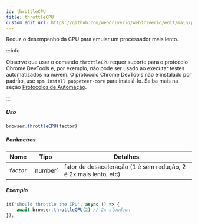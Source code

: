 ```yaml
---
id: throttleCPU
title: throttleCPU
custom_edit_url: https://github.com/webdriverio/webdriverio/edit/main/packages/webdriverio/src/commands/browser/throttleCPU.ts
---
```


Reduz o desempenho da CPU para emular um processador mais lento.

:::info

Observe que usar o comando `throttleCPU` requer suporte para o protocolo Chrome DevTools e, por exemplo,
não pode ser usado ao executar testes automatizados na nuvem. O protocolo Chrome DevTools não é instalado por padrão,
use `npm install puppeteer-core` para instalá-lo.
Saiba mais na seção [Protocolos de Automação](/docs/automationProtocols).

:::

##### Uso

```js
browser.throttleCPU(factor)
```

##### Parâmetros

<table>
  <thead>
    <tr>
      <th>Nome</th><th>Tipo</th><th>Detalhes</th>
    </tr>
  </thead>
  <tbody>
    <tr>
      <td><code><var>factor</var></code></td>
      <td>`number`</td>
      <td>fator de desaceleração (1 é sem redução, 2 é 2x mais lento, etc)</td>
    </tr>
  </tbody>
</table>

##### Exemplo

```js title="throttleCPU.js"
it('should throttle the CPU', async () => {
    await browser.throttleCPU(2) // 2x slowdown
});
```